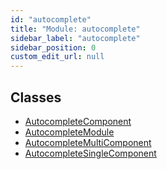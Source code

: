 ```yaml
---
id: "autocomplete"
title: "Module: autocomplete"
sidebar_label: "autocomplete"
sidebar_position: 0
custom_edit_url: null
---
```


## Classes

- [AutocompleteComponent](../classes/autocomplete.AutocompleteComponent)
- [AutocompleteModule](../classes/autocomplete.AutocompleteModule)
- [AutocompleteMultiComponent](../classes/autocomplete.AutocompleteMultiComponent)
- [AutocompleteSingleComponent](../classes/autocomplete.AutocompleteSingleComponent)

